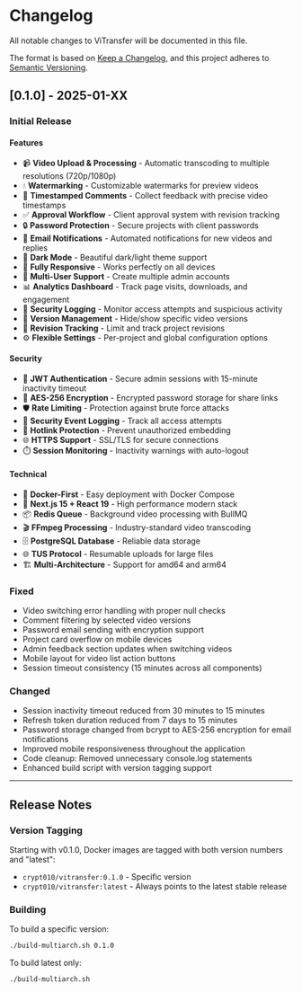 # Changelog

All notable changes to ViTransfer will be documented in this file.

The format is based on [Keep a Changelog](https://keepachangelog.com/en/1.0.0/),
and this project adheres to [Semantic Versioning](https://semver.org/spec/v2.0.0.html).

## [0.1.0] - 2025-01-XX

### Initial Release

#### Features
- 📹 **Video Upload & Processing** - Automatic transcoding to multiple resolutions (720p/1080p)
- 💧 **Watermarking** - Customizable watermarks for preview videos
- 💬 **Timestamped Comments** - Collect feedback with precise video timestamps
- ✅ **Approval Workflow** - Client approval system with revision tracking
- 🔒 **Password Protection** - Secure projects with client passwords
- 📧 **Email Notifications** - Automated notifications for new videos and replies
- 🎨 **Dark Mode** - Beautiful dark/light theme support
- 📱 **Fully Responsive** - Works perfectly on all devices
- 👥 **Multi-User Support** - Create multiple admin accounts
- 📊 **Analytics Dashboard** - Track page visits, downloads, and engagement
- 🔐 **Security Logging** - Monitor access attempts and suspicious activity
- 🎯 **Version Management** - Hide/show specific video versions
- 🔄 **Revision Tracking** - Limit and track project revisions
- ⚙️ **Flexible Settings** - Per-project and global configuration options

#### Security
- 🔐 **JWT Authentication** - Secure admin sessions with 15-minute inactivity timeout
- 🔑 **AES-256 Encryption** - Encrypted password storage for share links
- 🛡️ **Rate Limiting** - Protection against brute force attacks
- 📝 **Security Event Logging** - Track all access attempts
- 🚫 **Hotlink Protection** - Prevent unauthorized embedding
- 🌐 **HTTPS Support** - SSL/TLS for secure connections
- ⏱️ **Session Monitoring** - Inactivity warnings with auto-logout

#### Technical
- 🐳 **Docker-First** - Easy deployment with Docker Compose
- 🚀 **Next.js 15 + React 19** - High performance modern stack
- 📦 **Redis Queue** - Background video processing with BullMQ
- 🎬 **FFmpeg Processing** - Industry-standard video transcoding
- 🗄️ **PostgreSQL Database** - Reliable data storage
- 🌐 **TUS Protocol** - Resumable uploads for large files
- 🏗️ **Multi-Architecture** - Support for amd64 and arm64

### Fixed
- Video switching error handling with proper null checks
- Comment filtering by selected video versions
- Password email sending with encryption support
- Project card overflow on mobile devices
- Admin feedback section updates when switching videos
- Mobile layout for video list action buttons
- Session timeout consistency (15 minutes across all components)

### Changed
- Session inactivity timeout reduced from 30 minutes to 15 minutes
- Refresh token duration reduced from 7 days to 15 minutes
- Password storage changed from bcrypt to AES-256 encryption for email notifications
- Improved mobile responsiveness throughout the application
- Code cleanup: Removed unnecessary console.log statements
- Enhanced build script with version tagging support

---

## Release Notes

### Version Tagging
Starting with v0.1.0, Docker images are tagged with both version numbers and "latest":
- `crypt010/vitransfer:0.1.0` - Specific version
- `crypt010/vitransfer:latest` - Always points to the latest stable release

### Building
To build a specific version:
```bash
./build-multiarch.sh 0.1.0
```

To build latest only:
```bash
./build-multiarch.sh
```
